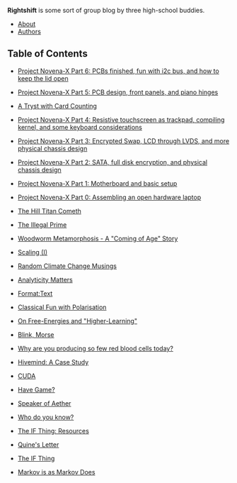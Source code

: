 **Rightshift** is some sort of group blog by three high-school buddies.

* [About](2_about/default.txt)
* [Authors](3_authors/default.txt)

## Table of Contents

- [Project Novena-X Part 6: PCBs finished, fun with i2c bus, and how to keep the lid open](1_home/028_Project-Novena-X-part-6/post.md)

- [Project Novena-X Part 5: PCB design, front panels, and piano hinges](1_home/027_Project-Novena-X-part-5/post.md)

- [A Tryst with Card Counting](1_home/026_Card-Counting/post.md)

- [Project Novena-X Part 4: Resistive touchscreen as trackpad, compiling kernel, and some keyboard
    considerations](1_home/025_Project-Novena-X-part-4/post.md)

- [Project Novena-X Part 3: Encrypted Swap, LCD through LVDS, and more physical chassis design](1_home/024_Project-Novena-X-part-3/post.md)

- [Project Novena-X Part 2: SATA, full disk encryption, and physical chassis design](1_home/023_Project-Novena-X-part-2/post.md)

- [Project Novena-X Part 1: Motherboard and basic setup](1_home/022_Project-Novena-X-part-1/post.md)

- [Project Novena-X Part 0: Assembling an open hardware laptop](1_home/021_Project-Novena-X-part-0/post.md)

- [The Hill Titan Cometh](1_home/020_The-Hill-Titan-Cometh/post.md)

- [The Illegal Prime](1_home/019_The-Illegal-Prime/post.md)

- [Woodworm Metamorphosis - A "Coming of Age" Story](1_home/018_Woodworm-Metamorphosis/post.md)

- [Scaling (I)](1_home/017_Scaling-1/post.md)

- [Random Climate Change Musings](1_home/016_random-climate-change-musings/post.md)

- [Analyticity Matters](1_home/015_Analyticity-Matters/post.md)

- [Format:Text](1_home/014_FormatText/post.md)

- [Classical Fun with Polarisation](1_home/013_Classical-Fun-with-Polarisation/post.md)

- [On Free-Energies and "Higher-Learning"](1_home/012_On-Free-Energies-and-Higher-Learning/post.md)

- [Blink, Morse](1_home/011_Blink-Morse/post.md)

- [Why are you producing so few red blood cells today?](1_home/010_Why-are-you-producing-so-few-red-blood-cells-today/post.md)

- [Hivemind: A Case Study](1_home/009_Hivemind-A-Case-Study/post.md)

- [CUDA](1_home/008_CUDA/post.md)

- [Have Game?](1_home/007_Have-Game/post.md)

- [Speaker of Aether](1_home/006_Speaker-of-Aether/post.md)

- [Who do you know?](1_home/005_Who-do-you-know/post.md)

- [The IF Thing: Resources](1_home/004_The-IF-thing-resources/post.md)

- [Quine's Letter](1_home/003_QuinesLetter/post.md)

- [The IF Thing](1_home/002_The-IF-Thing/post.md)

- [Markov is as Markov Does](1_home/001_Markov-Is-As-Markov-Does/post.md)
